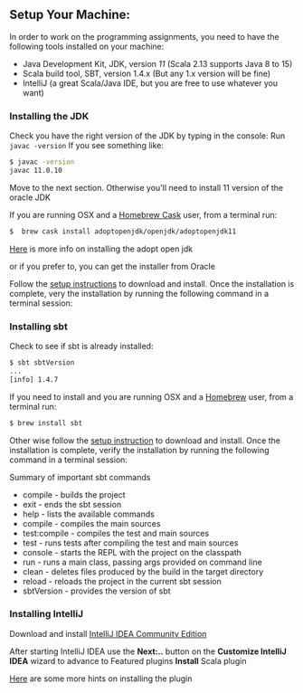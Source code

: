 ## Setup Your Machine:
In order to work on the programming assignments, you need to have the following tools installed on your machine:

* Java Development Kit, JDK, version *11* (Scala 2.13 supports Java 8 to 15)
* Scala build tool, SBT, version 1.4.x (But any 1.x version will be fine)
* IntelliJ (a great Scala/Java IDE, but you are free to use whatever you want)


### Installing the JDK

Check you have the right version of the JDK by typing in the console:
Run `javac -version`
If you see something like:
```bash
$ javac -version
javac 11.0.10
```

Move to the next section.  Otherwise you'll need to install 11 version of the oracle JDK


If you are running OSX and a [Homebrew Cask](https://github.com/caskroom/homebrew-cask) user, from a terminal run:


```bash
$  brew cask install adoptopenjdk/openjdk/adoptopenjdk11
```

[Here](https://github.com/AdoptOpenJDK/homebrew-openjdk/blob/master/README.md) is more info on installing the adopt open jdk

or if you prefer to, you can get the installer from Oracle

Follow the [setup instructions](https://www.oracle.com/java/technologies/javase-jdk11-downloads.html) to download and install. Once the installation is complete, very the installation by running the following command in a terminal session:

### Installing sbt
Check to see if sbt is already installed:

```bash
$ sbt sbtVersion
...
[info] 1.4.7
```

If you need to install and you are running OSX and a [Homebrew](http://brew.sh/) user, from a terminal run:

```bash
$ brew install sbt
```

Other wise follow the [setup instruction](https://www.scala-sbt.org/1.x/docs/Setup.html) to download and install. Once the installation is complete, verify the installation by running the following command in a terminal session:

Summary of important sbt commands
* compile - builds the project
* exit - ends the sbt session
* help - lists the available commands
* compile - compiles the main sources
* test:compile - compiles the test and main sources
* test - runs tests after compiling the test and main sources
* console - starts the REPL with the project on the classpath
* run - runs a main class, passing args provided on command line
* clean - deletes files produced by the build in the target directory
* reload - reloads the project in the current sbt session
* sbtVersion - provides the version of sbt


### Installing IntelliJ

Download and install [IntelliJ IDEA Community Edition](https://www.jetbrains.com/idea/download)

After starting IntelliJ IDEA use the **Next:..** button on the **Customize IntelliJ IDEA** wizard to advance to Featured plugins
**Install** Scala plugin

[Here](https://stackoverflow.com/questions/38973049/how-to-install-scala-plugin-for-intellij) are some more hints on installing the plugin
